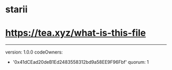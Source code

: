 # starii
# https://tea.xyz/what-is-this-file
---
version: 1.0.0
codeOwners:
  - '0x41dCEad20deB1Ed2483558312bd9a58EE9F96Fbf'
quorum: 1
